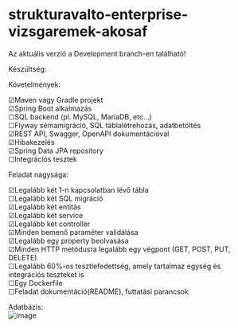 # strukturavalto-enterprise-vizsgaremek-akosaf

Az aktuális verzió a Development branch-en található!


Készültség:

Követelmények:

☑Maven vagy Gradle projekt  
☑Spring Boot alkalmazás  
☐SQL backend (pl. MySQL, MariaDB, etc...)  
☐Flyway sémamigráció, SQL táblalétrehozás, adatbetöltés  
☑REST API, Swagger, OpenAPI dokumentációval  
☑Hibakezelés  
☑Spring Data JPA repository  
☐Integrációs tesztek  

Feladat nagysága:

☑Legalább két 1-n kapcsolatban lévő tábla  
☐Legalább két SQL migráció  
☑Legalább két entitás  
☑Legalább két service  
☑Legalább két controller  
☑Minden bemenő paraméter validálása  
☑Legalább egy property beolvasása  
☑Minden HTTP metódusra legalább egy végpont (GET, POST, PUT, DELETE)  
☐Legalább 60%-os tesztlefedettség, amely tartalmaz egység és integrációs teszteket is  
☐Egy Dockerfile  
☐Feladat dokumentáció(README), futtatási parancsok  

Adatbázis:  
![image](https://user-images.githubusercontent.com/63594935/177060032-aae4aba2-2273-4bce-b444-a85a151f5781.png)
